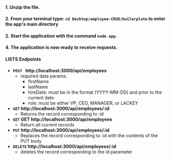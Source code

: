 #### 1. Unzip the file.

#### 2. From your terminal type: `cd Desktop/employee-CRUD/boilerplate` to enter the app's main directory

#### 2. Start the application with the command `node app`.

#### 4. The application is now ready to receive requests.

#### LISTS Endpoints

- **<code>POST </code> http://localhost:3000/api/employees**
  - required data params:
    - firstName
    - lastName
    - hireDate: must be in the format (YYYY-MM-DD) and prior to the current date
    - role: must be either VP, CEO, MANAGER, or LACKEY
- **<code>GET</code> http://localhost:3000/api/employees/:id**
  - Returns the record corresponding to :id
- **<code>GET</code> GET http://localhost:3000/api/employees**
  - Return all current records
- **<code>PUT</code> http://localhost:3000/api/employees/:id**
  - Replaces the record corresponding to :id with the contents of the PUT body
- **<code>DELETE</code> http://localhost:3000/api/employees/:id**
  - deletes the record corresponding to the id parameter
